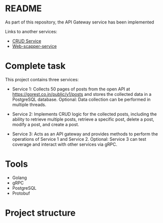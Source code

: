 # README

As part of this repository, the API Gateway service has been implemented

Links to another services:
- [CRUD Service](https://www.github.com/acool-kaz/post-crud-service-server)
- [Web-scapper-service](https://github.com/acool-kaz/parser-service-server)

# Complete task

This project contains three services:

- Service 1: Collects 50 pages of posts from the open API at https://gorest.co.in/public/v1/posts and stores the collected data in a PostgreSQL database. Optional: Data collection can be performed in multiple threads.

- Service 2: Implements CRUD logic for the collected posts, including the ability to retrieve multiple posts, retrieve a specific post, delete a post, modify a post, and create a post.

- Service 3: Acts as an API gateway and provides methods to perform the operations of Service 1 and Service 2. Optional: Service 3 can test coverage and interact with other services via gRPC.

# Tools

- Golang
- gRPC
- PostgreSQL
- Protobuf

# Project structure

```code

```